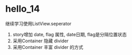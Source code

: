 # hello_14

继续学习使用ListView.seperator
1) story增加 date, flag 属性, date日期, flag是分隔位置状态
2) 采用Container 隐藏 divider
3) 采用Container 丰富 divider 的方式
